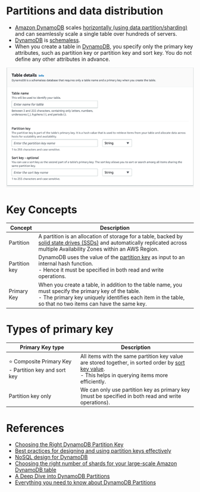 # Partitions and data distribution
- [Amazon DynamoDB](https://aws.amazon.com/blogs/database/choosing-the-right-dynamodb-partition-key/) scales [horizontally (using data partition/sharding)](../../../3_DatabaseServices/3_PartitioningSharding/Readme.md) and can seamlessly scale a single table over hundreds of servers.
- [DynamoDB](Readme.md) is [schemaless](https://aws.amazon.com/blogs/database/should-your-dynamodb-table-be-normalized-or-denormalized/).
- When you create a table in [DynamoDB](Readme.md), you specify only the primary key attributes, such as partition key or partition key and sort key. You do not define any other attributes in advance.

![](assests/dynamodb_partition_key_setup.png)

# Key Concepts

| Concept       | Description                                                                                                                                                                                                                             |
|---------------|-----------------------------------------------------------------------------------------------------------------------------------------------------------------------------------------------------------------------------------------|
| Partition     | A partition is an allocation of storage for a table, backed by [solid state drives (SSDs)](../../../11_FileStorageServicesHDFS/StorageOptions.md) and automatically replicated across multiple Availability Zones within an AWS Region. |
| Partition key | DynamoDB uses the value of the [partition key](../../../3_DatabaseServices/3_PartitioningSharding/PartitionKey/Readme.md) as input to an internal hash function. <br/>- Hence it must be specified in both read and write operations.   |
| Primary Key   | When you create a table, in addition to the table name, you must specify the primary key of the table. <br/>- The primary key uniquely identifies each item in the table, so that no two items can have the same key.                   |

# Types of primary key

| Primary Key type                                          | Description                                                                                                                                                                                                                            |
|-----------------------------------------------------------|----------------------------------------------------------------------------------------------------------------------------------------------------------------------------------------------------------------------------------------|
| :star: Composite Primary Key - Partition key and sort key | All items with the same partition key value are stored together, in sorted order by [sort key value](../../../3_DatabaseServices/3_PartitioningSharding/PartitionKey/SortKey.md).<br/>- This helps in querying items more efficiently. |
| Partition key only                                        | We can only use partition key as primary key (must be specified in both read and write operations).                                                                                                                                    |

# References
- [Choosing the Right DynamoDB Partition Key](https://aws.amazon.com/blogs/database/choosing-the-right-dynamodb-partition-key/)
- [Best practices for designing and using partition keys effectively](https://docs.aws.amazon.com/amazondynamodb/latest/developerguide/bp-partition-key-design.html#bp-partition-key-partitions-adaptive)
- [NoSQL design for DynamoDB](https://docs.aws.amazon.com/amazondynamodb/latest/developerguide/bp-general-nosql-design.html)
- [Choosing the right number of shards for your large-scale Amazon DynamoDB table](https://aws.amazon.com/blogs/database/choosing-the-right-number-of-shards-for-your-large-scale-amazon-dynamodb-table/)
- [A Deep Dive into DynamoDB Partitions](https://shinesolutions.com/2016/06/27/a-deep-dive-into-dynamodb-partitions/)
- [Everything you need to know about DynamoDB Partitions](https://www.alexdebrie.com/posts/dynamodb-partitions/)